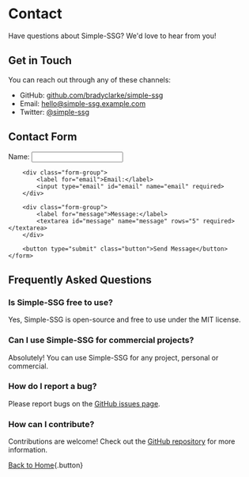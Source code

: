 # Contact

Have questions about Simple-SSG? We'd love to hear from you!

## Get in Touch

You can reach out through any of these channels:

- GitHub: [github.com/bradyclarke/simple-ssg](https://github.com/bradyclarke/simple-ssg)
- Email: [hello@simple-ssg.example.com](mailto:hello@simple-ssg.example.com)
- Twitter: [@simple-ssg](https://twitter.com/simple-ssg)

## Contact Form

<div class="contact-form">
    <form action="#" method="POST">
        <div class="form-group">
            <label for="name">Name:</label>
            <input type="text" id="name" name="name" required>
        </div>
        
        <div class="form-group">
            <label for="email">Email:</label>
            <input type="email" id="email" name="email" required>
        </div>
        
        <div class="form-group">
            <label for="message">Message:</label>
            <textarea id="message" name="message" rows="5" required></textarea>
        </div>
        
        <button type="submit" class="button">Send Message</button>
    </form>
</div>

## Frequently Asked Questions

### Is Simple-SSG free to use?

Yes, Simple-SSG is open-source and free to use under the MIT license.

### Can I use Simple-SSG for commercial projects?

Absolutely! You can use Simple-SSG for any project, personal or commercial.

### How do I report a bug?

Please report bugs on the [GitHub issues page](https://github.com/bradyclarke/simple-ssg/issues).

### How can I contribute?

Contributions are welcome! Check out the [GitHub repository](https://github.com/bradyclarke/simple-ssg) for more information.

[Back to Home](index.html){.button}
